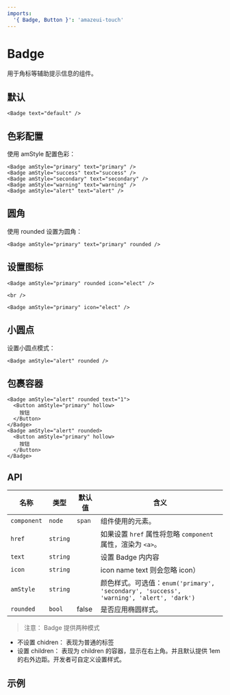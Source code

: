 ```yaml
---
imports:
  '{ Badge, Button }': 'amazeui-touch'
---
```


# Badge

用于角标等辅助提示信息的组件。

## 默认

```demo
<Badge text="default" />
```

## 色彩配置

使用 amStyle 配置色彩：

```demo
<Badge amStyle="primary" text="primary" />
<Badge amStyle="success" text="success" />
<Badge amStyle="secondary" text="secondary" />
<Badge amStyle="warning" text="warning" />
<Badge amStyle="alert" text="alert" />
```

## 圆角

使用 rounded 设置为圆角：

```demo
<Badge amStyle="primary" text="primary" rounded />
```

## 设置图标

```demo
<Badge amStyle="primary" rounded icon="elect" />

<br />

<Badge amStyle="primary" icon="elect" />
```

## 小圆点

设置小圆点模式：

```demo
<Badge amStyle="alert" rounded />
```

## 包裹容器

```demo
<Badge amStyle="alert" rounded text="1">
  <Button amStyle="primary" hollow>
    按钮
  </Button>
</Badge>
<Badge amStyle="alert" rounded>
  <Button amStyle="primary" hollow>
    按钮
  </Button>
</Badge>
```


## API

| 名称                |  类型           | 默认值           | 含义           |
| -------------      | ------------- | --------------- | --------------- |
| `component`        | `node`        | `span`          | 组件使用的元素。    |
| `href`             | `string`      |                 | 如果设置 `href` 属性将忽略 `component` 属性，渲染为 `<a>`。|
| `text`          |   `string`       |         | 设置 Badge 内内容 |
| `icon`          |   `string`       |         | icon name text 则会忽略 icon）|
| `amStyle`          | `string`      |         | 颜色样式。可选值：`enum('primary', 'secondary', 'success', 'warning', 'alert', 'dark')` |
| `rounded`          |  `bool`       | false   |  是否应用椭圆样式。


> 注意：
Badge 提供两种模式

- 不设置 chidren： 表现为普通的标签 
- 设置 children： 表现为 children 的容器，显示在右上角。并且默认提供 1em 的右外边距。开发者可自定义设置样式。




## 示例
